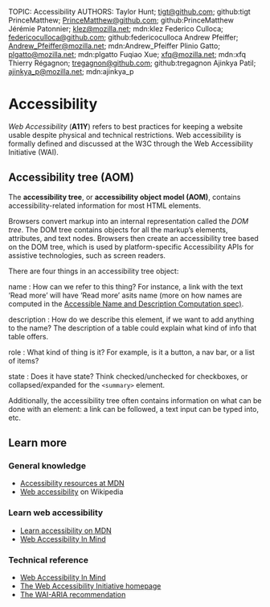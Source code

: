 TOPIC: Accessibility
AUTHORS: Taylor Hunt; tigt@github.com; github:tigt
         PrinceMatthew; PrinceMatthew@github.com; github:PrinceMatthew
         Jérémie Patonnier; klez@mozilla.net; mdn:klez
         Federico Culloca; federicoculloca@github.com; github:federicoculloca
         Andrew Pfeiffer; Andrew_Pfeiffer@mozilla.net; mdn:Andrew_Pfeiffer
         Plinio Gatto; plgatto@mozilla.net; mdn:plgatto
         Fuqiao Xue; xfq@mozilla.net; mdn:xfq
         Thierry Régagnon; tregagnon@github.com; github:tregagnon
         Ajinkya Patil; ajinkya_p@mozilla.net; mdn:ajinkya_p

# Accessibility

*Web Accessibility* (**A11Y**) refers to best practices for keeping a website usable despite physical
and technical restrictions. Web accessibility is formally defined and discussed at the W3C through
the Web Accessibility Initiative (WAI).

## Accessibility tree (AOM)

The **accessibility tree**, or **accessibility object model (AOM)**,
contains accessibility-related information for most HTML elements.

Browsers convert markup into an internal representation called the *DOM tree*.
The DOM tree contains
objects for all the markup’s elements, attributes, and text nodes. Browsers then create an
accessibility tree based on the DOM tree, which is used by platform-specific Accessibility APIs for
assistive technologies, such as screen readers.

There are four things in an accessibility tree object:

name
:   How can we refer to this thing? For instance, a link with the text ‘Read more’ will have
    ‘Read more’ asits name (more on how names are computed in the
    [Accessible Name and Description Computation spec)](https://www.w3.org/TR/accname-1.1/).

description
:   How do we describe this element, if we want to add anything to the name? The description of a table
    could explain what kind of info that table offers.

role
:   What kind of thing is it? For example, is it a button, a nav bar, or a list of items?

state
:   Does it have state? Think checked/unchecked for checkboxes, or collapsed/expanded
    for the `<summary>` element.

Additionally, the accessibility tree often contains information on what can be done with an
element: a link can be followed, a text input can be typed into, etc.

## Learn more

### General knowledge

- [Accessibility resources at MDN](https://developer.mozilla.org/en-US/docs/Web/Accessibility)
- [Web accessibility](https://en.wikipedia.org/wiki/Web%20accessibility) on Wikipedia

### Learn web accessibility

- [Learn accessibility on MDN](https://developer.mozilla.org/en-US/docs/Learn/Accessibility)
- [Web Accessibility In Mind](http://webaim.org/)

### Technical reference

- [Web Accessibility In Mind](https://developer.mozilla.org/en-US/docs/Web/Accessibility/ARIA)
- [The Web Accessibility Initiative homepage](http://www.w3.org/WAI/)
- [The WAI-ARIA recommendation](http://www.w3.org/TR/wai-aria/)
